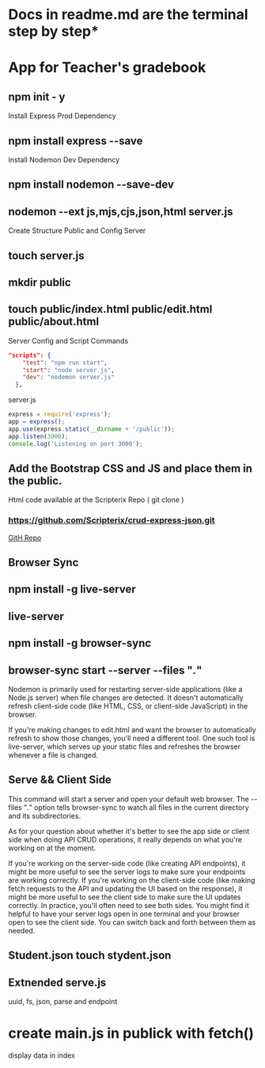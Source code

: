 # Docs in readme.md are the terminal step by step*
# App for Teacher's gradebook


## npm init - y

Install Express Prod Dependency

## npm install express --save

Install Nodemon Dev Dependency

## npm install nodemon --save-dev
## nodemon --ext js,mjs,cjs,json,html server.js

Create Structure Public and Config Server

## touch server.js

## mkdir public

## touch public/index.html public/edit.html public/about.html

Server Config and Script Commands

```Package.json
"scripts": {
    "test": "npm run start",
    "start": "node server.js",
    "dev": "nodemon server.js"
  },
```
server.js

```JavaScript
express = require('express');
app = express();
app.use(express.static(__dirname + '/public'));
app.listen(3000);
console.log('Listening on port 3000');
```

## Add the Bootstrap CSS and JS and place them in the public.

Html code available at the Scripterix Repo ( git clone )

### https://github.com/Scripterix/crud-express-json.git

[GitH Repo](https://github.com/Scripterix/crud-express-json.git)

## Browser Sync 

## npm install -g live-server

## live-server

## npm install -g browser-sync

## browser-sync start --server --files "*.*"

Nodemon is primarily used for restarting server-side applications (like a Node.js server) when file changes are detected. It doesn't automatically refresh client-side code (like HTML, CSS, or client-side JavaScript) in the browser.

If you're making changes to edit.html and want the browser to automatically refresh to show those changes, you'll need a different tool. One such tool is live-server, which serves up your static files and refreshes the browser whenever a file is changed.

## Serve && Client Side

This command will start a server and open your default web browser. The --files "*.*" option tells browser-sync to watch all files in the current directory and its subdirectories.

As for your question about whether it's better to see the app side or client side when doing API CRUD operations, it really depends on what you're working on at the moment.

If you're working on the server-side code (like creating API endpoints), it might be more useful to see the server logs to make sure your endpoints are working correctly.
If you're working on the client-side code (like making fetch requests to the API and updating the UI based on the response), it might be more useful to see the client side to make sure the UI updates correctly.
In practice, you'll often need to see both sides. You might find it helpful to have your server logs open in one terminal and your browser open to see the client side. You can switch back and forth between them as needed.

## Student.json touch stydent.json

## Extnended serve.js 

uuid, fs, json, parse and endpoint

# create main.js in publick with fetch()

display data in index